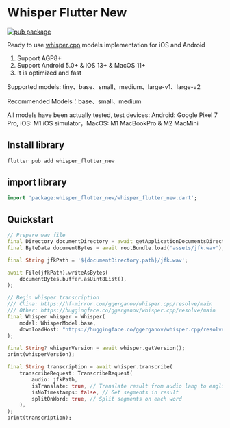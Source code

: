 # Whisper Flutter New

[![pub package](https://img.shields.io/pub/v/whisper_flutter_new.svg?label=whisper_flutter_new&color=blue)](https://pub.dev/packages/whisper_flutter_new)

Ready to use [whisper.cpp](https://github.com/ggerganov/whisper.cpp) models implementation for iOS
and Android

1. Support AGP8+
2. Support Android 5.0+ & iOS 13+ & MacOS 11+
3. It is optimized and fast

Supported models: tiny、base、small、medium、large-v1、large-v2

Recommended Models：base、small、medium

All models have been actually tested, test devices: Android: Google Pixel 7 Pro, iOS: M1 iOS
simulator，MacOS: M1 MacBookPro & M2 MacMini

## Install library

```bash
flutter pub add whisper_flutter_new
```

## import library

```dart
import 'package:whisper_flutter_new/whisper_flutter_new.dart';
```

## Quickstart

```dart
// Prepare wav file
final Directory documentDirectory = await getApplicationDocumentsDirectory();
final ByteData documentBytes = await rootBundle.load('assets/jfk.wav');

final String jfkPath = '${documentDirectory.path}/jfk.wav';

await File(jfkPath).writeAsBytes(
    documentBytes.buffer.asUint8List(),
);

// Begin whisper transcription
/// China: https://hf-mirror.com/ggerganov/whisper.cpp/resolve/main
/// Other: https://huggingface.co/ggerganov/whisper.cpp/resolve/main
final Whisper whisper = Whisper(
    model: WhisperModel.base,
    downloadHost: "https://huggingface.co/ggerganov/whisper.cpp/resolve/main"
);

final String? whisperVersion = await whisper.getVersion();
print(whisperVersion);

final String transcription = await whisper.transcribe(
    transcribeRequest: TranscribeRequest(
        audio: jfkPath,
        isTranslate: true, // Translate result from audio lang to english text
        isNoTimestamps: false, // Get segments in result
        splitOnWord: true, // Split segments on each word 
    ),
);
print(transcription);
```
